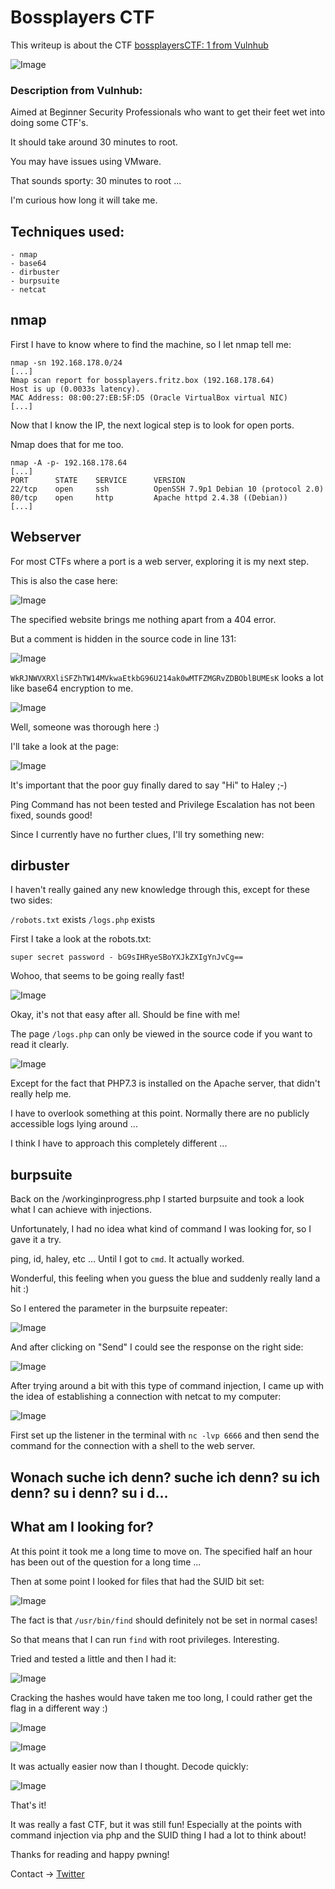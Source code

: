# Bossplayers CTF

This writeup is about the CTF [bossplayersCTF: 1 from Vulnhub](https://www.vulnhub.com/entry/bossplayersctf-1,375/)

![Image](https://github.com/shendayan/CTF-ressources/blob/master/bossplayerCTF-Screenshot-16.png)

### Description from Vulnhub:

Aimed at Beginner Security Professionals who want to get their feet wet into doing some CTF's. 

It should take around 30 minutes to root.

You may have issues using VMware. 

That sounds sporty: 30 minutes to root ...

I'm curious how long it will take me.

## Techniques used:
````
- nmap
- base64
- dirbuster
- burpsuite
- netcat
````

## nmap

First I have to know where to find the machine, so I let nmap tell me:

````
nmap -sn 192.168.178.0/24
[...]
Nmap scan report for bossplayers.fritz.box (192.168.178.64)
Host is up (0.0033s latency).
MAC Address: 08:00:27:EB:5F:D5 (Oracle VirtualBox virtual NIC)
[...]
````

Now that I know the IP, the next logical step is to look for open ports.

Nmap does that for me too.

````
nmap -A -p- 192.168.178.64
[...]
PORT      STATE    SERVICE      VERSION
22/tcp    open     ssh          OpenSSH 7.9p1 Debian 10 (protocol 2.0)
80/tcp    open     http         Apache httpd 2.4.38 ((Debian))
[...]
````

## Webserver

For most CTFs where a port is a web server, exploring it is my next step.

This is also the case here:

![Image](https://github.com/shendayan/CTF-ressources/blob/master/bossplayerCTF-Screenshot-8.png)

The specified website brings me nothing apart from a 404 error.

But a comment is hidden in the source code in line 131:

![Image](https://github.com/shendayan/CTF-ressources/blob/master/bossplayerCTF-Screenshot-9.png)

`WkRJNWVXRXliSFZhTW14MVkwaEtkbG96U214ak0wMTFZMGRvZDBOblBUMEsK` looks a lot like base64 encryption to me.

![Image](https://github.com/shendayan/CTF-ressources/blob/master/bossplayerCTF-Screenshot-10.png)

Well, someone was thorough here :)

I'll take a look at the page:

![Image](https://github.com/shendayan/CTF-ressources/blob/master/bossplayerCTF-Screenshot-11.png)

It's important that the poor guy finally dared to say "Hi" to Haley ;-)

Ping Command has not been tested and Privilege Escalation has not been fixed, sounds good!

Since I currently have no further clues, I'll try something new:

## dirbuster

I haven't really gained any new knowledge through this, except for these two sides:

`/robots.txt` exists
`/logs.php` exists

First I take a look at the robots.txt:

`super secret password - bG9sIHRyeSBoYXJkZXIgYnJvCg==`

Wohoo, that seems to be going really fast!

![Image](https://github.com/shendayan/CTF-ressources/blob/master/bossplayerCTF-Screenshot-12.png)

Okay, it's not that easy after all. Should be fine with me!

The page `/logs.php` can only be viewed in the source code if you want to read it clearly.

![Image](https://github.com/shendayan/CTF-ressources/blob/master/bossplayerCTF-Screenshot-14.png)

Except for the fact that PHP7.3 is installed on the Apache server, that didn't really help me.

I have to overlook something at this point. Normally there are no publicly accessible logs lying around ...

I think I have to approach this completely different ...

## burpsuite

Back on the /workinginprogress.php I started burpsuite and took a look what I can achieve with injections.

Unfortunately, I had no idea what kind of command I was looking for, so I gave it a try.

ping, id, haley, etc ... Until I got to `cmd`. It actually worked.

Wonderful, this feeling when you guess the blue and suddenly really land a hit :)

So I entered the parameter in the burpsuite repeater:

![Image](https://github.com/shendayan/CTF-ressources/blob/master/bossplayerCTF-Screenshot-15.png)

And after clicking on "Send" I could see the response on the right side:

![Image](https://github.com/shendayan/CTF-ressources/blob/master/bossplayerCTF-Screenshot-1.png)

After trying around a bit with this type of command injection, I came up with the idea of establishing a connection with netcat to my computer:

![Image](https://github.com/shendayan/CTF-ressources/blob/master/bossplayerCTF-Screenshot-2.png)

First set up the listener in the terminal with `nc -lvp 6666` and then send the command for the connection with a shell to the web server.

## Wonach suche ich denn? suche ich denn? su ich denn? su i denn? su i d... 
## What am I looking for?

At this point it took me a long time to move on. The specified half an hour has been out of the question for a long time ...

Then at some point I looked for files that had the SUID bit set:

![Image](https://github.com/shendayan/CTF-ressources/blob/master/bossplayerCTF-Screenshot-3.png)

The fact is that `/usr/bin/find` should definitely not be set in normal cases!

So that means that I can run `find` with root privileges. Interesting.

Tried and tested a little and then I had it:

![Image](https://github.com/shendayan/CTF-ressources/blob/master/bossplayerCTF-Screenshot-4.png)

Cracking the hashes would have taken me too long, I could rather get the flag in a different way :)

![Image](https://github.com/shendayan/CTF-ressources/blob/master/bossplayerCTF-Screenshot-5.png)

![Image](https://github.com/shendayan/CTF-ressources/blob/master/bossplayerCTF-Screenshot-6.png)

It was actually easier now than I thought. Decode quickly:

![Image](https://github.com/shendayan/CTF-ressources/blob/master/bossplayerCTF-Screenshot-7.png)

That's it! 

It was really a fast CTF, but it was still fun! Especially at the points with command injection via php and the SUID thing I had a lot to think about!

Thanks for reading and happy pwning!

Contact -> [Twitter](https://twitter.com/_the_someone)
